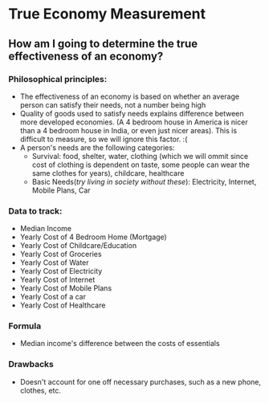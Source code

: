 # True Economy Measurement

## How am I going to determine the true effectiveness of an economy?

### Philosophical principles:
- The effectiveness of an economy is based on whether an average person can satisfy their needs, not a number being high
- Quality of goods used to satisfy needs explains difference between more developed economies. (A 4 bedroom house in America is nicer than a 4 bedroom house in India, or even just nicer areas). This is difficult to measure, so we will ignore this factor. :(
- A person's needs are the following categories:
    - Survival: food, shelter, water, clothing (which we will ommit since cost of clothing is dependent on taste, some people can wear the same clothes for years), childcare, healthcare
    - Basic Needs(*try living in society without these*): Electricity, Internet, Mobile Plans, Car

### Data to track:
- Median Income
- Yearly Cost of 4 Bedroom Home (Mortgage)
- Yearly Cost of Childcare/Education
- Yearly Cost of Groceries
- Yearly Cost of Water
- Yearly Cost of Electricity
- Yearly Cost of Internet
- Yearly Cost of Mobile Plans
- Yearly Cost of a car
- Yearly Cost of Healthcare

### Formula
- Median income's difference between the costs of essentials

### Drawbacks
- Doesn't account for one off necessary purchases, such as a new phone, clothes, etc.
